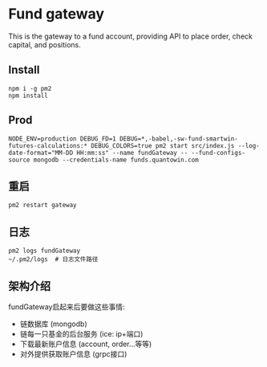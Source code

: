 # Fund gateway
This is the gateway to a fund account, providing API to place order, check capital, and positions.

## Install
```
npm i -g pm2
npm install
```

## Prod
```
NODE_ENV=production DEBUG_FD=1 DEBUG=*,-babel,-sw-fund-smartwin-futures-calculations:* DEBUG_COLORS=true pm2 start src/index.js --log-date-format="MM-DD HH:mm:ss" --name fundGateway -- --fund-configs-source mongodb --credentials-name funds.quantowin.com
```

## 重启
```
pm2 restart gateway
```

## 日志
```
pm2 logs fundGateway
~/.pm2/logs  # 日志文件路径
```

## 架构介绍

fundGateway启起来后要做这些事情:
* 链数据库 (mongodb)
* 链每一只基金的后台服务 (ice: ip+端口)
* 下载最新账户信息 (account, order...等等)
* 对外提供获取账户信息 (grpc接口)
